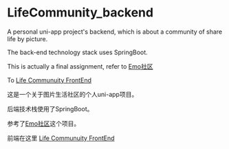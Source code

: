 # LifeCommunity_backend
A personal uni-app project's backend, which is about a community of share life by picture.

The back-end technology stack uses SpringBoot.

This is actually a final assignment, refer to [Emo社区](https://www.emoing.cn/)

To [Life Communuity FrontEnd](https://www.github.com/toleey/lifecommunity)



这是一个关于图片生活社区的个人uni-app项目。

后端技术栈使用了SpringBoot。

参考了[Emo社区](http://www.emoing.cn/)这个项目。

前端在这里  [Life Communuity FrontEnd](https://www.github.com/toleey/lifecommunity)
